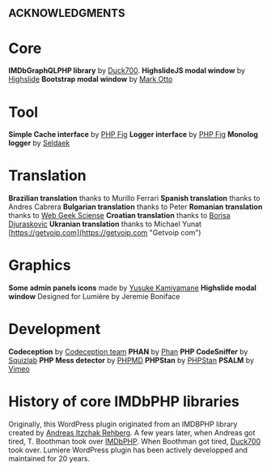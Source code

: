 ## ACKNOWLEDGMENTS

# Core
**IMDbGraphQLPHP library** by [Duck700](https://github.com/duck7000/imdbGraphQLPHP "IMDbGraphQLPHP GIT").
**HighslideJS modal window** by [Highslide](https://highslide.com/ "Highslide website")
**Bootstrap modal window** by [Mark Otto](https://getbootstrap.com/ "Bootstrap website")

# Tool
**Simple Cache interface** by [PHP Fig](https://github.com/php-fig/simple-cache "Psr Simple Cache GIT")
**Logger interface** by [PHP Fig](https://github.com/php-fig/log "Psr Logger GIT")
**Monolog logger** by [Seldaek](https://github.com/Seldaek/monolog/ "Monolog GIT")

# Translation
**Brazilian translation** thanks to Murillo Ferrari 
**Spanish translation** thanks to Andres Cabrera
**Bulgarian translation** thanks to Peter
**Romanian translation** thanks to [Web Geek Sciense](https://webhostinggeeks.com "Web Hosting Geeks")
**Croatian translation** thanks to [Borisa Djuraskovic](https://www.webhostinghub.com/ "Hub webhosting")
**Ukranian translation** thanks to Michael Yunat [https://getvoip.com](https://getvoip.com "Getvoip com")

# Graphics
**Some admin panels icons** made by [Yusuke Kamiyamane](https://p.yusukekamiyamane.com/ "Yusuke Kamiyamane homepage")
**Highslide modal window** Designed for Lumière by Jeremie Boniface

# Development
**Codeception** by [Codeception team](https://codeception.com/ "Codeception website")
**PHAN** by [Phan](https://github.com/phan/phan/ "Phan GIT")
**PHP CodeSniffer** by [Squizlab](https://github.com/squizlabs/PHP_CodeSniffer "PHPCS GIT")
**PHP Mess detector** by [PHPMD](https://phpmd.org/ "PHPMD website")
**PHPStan** by [PHPStan](https://github.com/phpstan/phpstan "PHPStan GIT")
**PSALM** by [Vimeo](https://github.com/vimeo/psalm "Psalm GIT")

# History of core IMDbPHP libraries
Originally, this WordPress plugin originated from an IMDBPHP library created by [Andreas Itzchak Rehberg](https://izzy.rehbergs.info/ "Personal Websie"). A few years later, when Andreas got tired, T. Boothman took over [IMDbPHP](https://github.com/tboothman/imdbphp/ "IMDbPHP GIT"). When Boothman got tired, [Duck700](https://github.com/duck7000/imdbGraphQLPHP "IMDbGraphQLPHP GIT") took over.
Lumiere WordPress plugin has been actively developped and maintained for 20 years.
